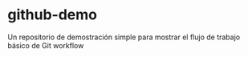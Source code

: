 # github-demo
Un repositorio de demostración simple para mostrar el flujo de trabajo básico de Git workflow
